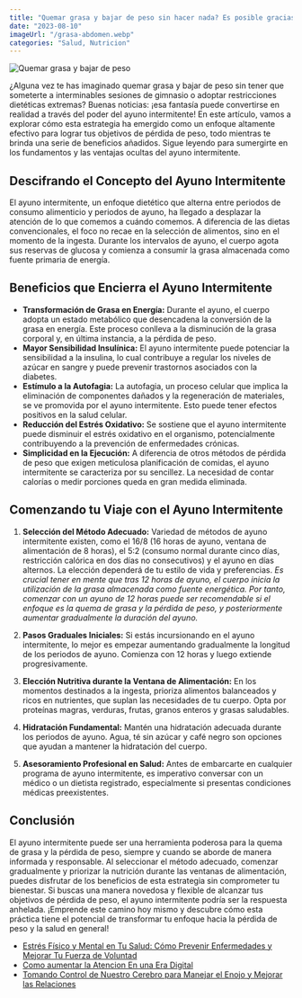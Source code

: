 ```yaml
---
title: "Quemar grasa y bajar de peso sin hacer nada? Es posible gracias al ayuno intermitente!"
date: "2023-08-10"
imageUrl: "/grasa-abdomen.webp"
categories: "Salud, Nutricion"
---
```


![Quemar grasa y bajar de peso](/grasa-abdomen.webp)

¿Alguna vez te has imaginado quemar grasa y bajar de peso sin tener que someterte a interminables sesiones de gimnasio o adoptar restricciones dietéticas extremas? Buenas noticias: ¡esa fantasía puede convertirse en realidad a través del poder del ayuno intermitente! En este artículo, vamos a explorar cómo esta estrategia ha emergido como un enfoque altamente efectivo para lograr tus objetivos de pérdida de peso, todo mientras te brinda una serie de beneficios añadidos. Sigue leyendo para sumergirte en los fundamentos y las ventajas ocultas del ayuno intermitente.

## Descifrando el Concepto del Ayuno Intermitente

El ayuno intermitente, un enfoque dietético que alterna entre periodos de consumo alimenticio y periodos de ayuno, ha llegado a desplazar la atención de lo que comemos a cuándo comemos. A diferencia de las dietas convencionales, el foco no recae en la selección de alimentos, sino en el momento de la ingesta. Durante los intervalos de ayuno, el cuerpo agota sus reservas de glucosa y comienza a consumir la grasa almacenada como fuente primaria de energía.


## Beneficios que Encierra el Ayuno Intermitente

- **Transformación de Grasa en Energía:** Durante el ayuno, el cuerpo adopta un estado metabólico que desencadena la conversión de la grasa en energía. Este proceso conlleva a la disminución de la grasa corporal y, en última instancia, a la pérdida de peso.
- **Mayor Sensibilidad Insulínica:** El ayuno intermitente puede potenciar la sensibilidad a la insulina, lo cual contribuye a regular los niveles de azúcar en sangre y puede prevenir trastornos asociados con la diabetes.
- **Estímulo a la Autofagia:** La autofagia, un proceso celular que implica la eliminación de componentes dañados y la regeneración de materiales, se ve promovida por el ayuno intermitente. Esto puede tener efectos positivos en la salud celular.
- **Reducción del Estrés Oxidativo:** Se sostiene que el ayuno intermitente puede disminuir el estrés oxidativo en el organismo, potencialmente contribuyendo a la prevención de enfermedades crónicas.
- **Simplicidad en la Ejecución:** A diferencia de otros métodos de pérdida de peso que exigen meticulosa planificación de comidas, el ayuno intermitente se caracteriza por su sencillez. La necesidad de contar calorías o medir porciones queda en gran medida eliminada.

## Comenzando tu Viaje con el Ayuno Intermitente

1. **Selección del Método Adecuado:** Variedad de métodos de ayuno intermitente existen, como el 16/8 (16 horas de ayuno, ventana de alimentación de 8 horas), el 5:2 (consumo normal durante cinco días, restricción calórica en dos días no consecutivos) y el ayuno en días alternos. La elección dependerá de tu estilo de vida y preferencias.
*Es crucial tener en mente que tras 12 horas de ayuno, el cuerpo inicia la utilización de la grasa almacenada como fuente energética. Por tanto, comenzar con un ayuno de 12 horas puede ser recomendable si el enfoque es la quema de grasa y la pérdida de peso, y posteriormente aumentar gradualmente la duración del ayuno.*

2. **Pasos Graduales Iniciales:** Si estás incursionando en el ayuno intermitente, lo mejor es empezar aumentando gradualmente la longitud de los periodos de ayuno. Comienza con 12 horas y luego extiende progresivamente.
3. **Elección Nutritiva durante la Ventana de Alimentación:** En los momentos destinados a la ingesta, prioriza alimentos balanceados y ricos en nutrientes, que suplan las necesidades de tu cuerpo. Opta por proteínas magras, verduras, frutas, granos enteros y grasas saludables.
4. **Hidratación Fundamental:** Mantén una hidratación adecuada durante los periodos de ayuno. Agua, té sin azúcar y café negro son opciones que ayudan a mantener la hidratación del cuerpo.
5. **Asesoramiento Profesional en Salud:** Antes de embarcarte en cualquier programa de ayuno intermitente, es imperativo conversar con un médico o un dietista registrado, especialmente si presentas condiciones médicas preexistentes.

## Conclusión
El ayuno intermitente puede ser una herramienta poderosa para la quema de grasa y la pérdida de peso, siempre y cuando se aborde de manera informada y responsable. Al seleccionar el método adecuado, comenzar gradualmente y priorizar la nutrición durante las ventanas de alimentación, puedes disfrutar de los beneficios de esta estrategia sin comprometer tu bienestar. Si buscas una manera novedosa y flexible de alcanzar tus objetivos de pérdida de peso, el ayuno intermitente podría ser la respuesta anhelada. ¡Emprende este camino hoy mismo y descubre cómo esta práctica tiene el potencial de transformar tu enfoque hacia la pérdida de peso y la salud en general!


- [Estrés Físico y Mental en Tu Salud: Cómo Prevenir Enfermedades y Mejorar Tu Fuerza de Voluntad](https://abelardo.blog/posts/estres-fisico-y-mental)
- [Como aumentar la Atencion En una Era Digital](https://abelardo.blog/posts/aumentar-la-atencion) 
- [Tomando Control de Nuestro Cerebro para Manejar el Enojo y Mejorar las Relaciones](https://abelardo.blog/posts/como-manejar-el-enojo) 